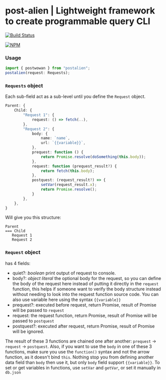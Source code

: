 # post-alien | Lightweight framework to create programmable query CLI

[![Build Status](https://app.travis-ci.com/haoadoresorange/postalien.svg?branch=main)](https://app.travis-ci.com/haoadoresorange/postalien)

[![NPM](https://nodei.co/npm/postalien.png?downloads=true&downloadRank=true&stars=true)](https://nodei.co/npm/postalien/)

### Usage

```typescript
import { postwowan } from "postalien";
postalien(request: Requests);
```

### `Requests` object

Each sub-field act as a sub-level until you define the `Request` object.

```typescript
Parent: {
    Child: {
        "Request 1": {
            request: () => fetch(..),
        },
        "Request 2": {
            body: {
                name: `name`,
                url: `{{variable}}`,
            },
            prequest: function () {
                return Promise.resolve(doSomething(this.body));
            },
            request: function (prequest_result?) {
                return fetch(this.body);
            },
            postquest: (request_result?) => {
                setVar(request_result.x);
                return Promise.resolve();
            }
        },
    },
}
```

Will give you this structure:

```
Parent
=== Child
   Request 1
   Request 2
```

### `Request` object

has 4 fields:

-   quiet?: _boolean_ print output of request to console.
-   body?: _object literal_ the optional body for the request, so you can define the body of the request here instead of putting it directly in the `request` function, this helps if someone want to verify the body structure instead without needing to look into the request function source code. You can also use variable here using the syntax `{{variable}}`
-   prequest?: executed before request, return Promise, result of Promise will be passed to `request`
-   request: the request function, return Promise, result of Promise will be passed to `postquest`
-   postquest?: executed after request, return Promise, result of Promise will be ignored.

The result of these 3 functions are chained one after another: `prequest` -> `request` -> `postquest`. Also, if you want to use the `body` in one of these 3 functions, make sure you use the `function()` syntax and not the arrow function, as it doesn't bind `this`. Nothing stop you from defining another data field than `body` then use it, but only `body` field support `{{variable}}`. To set or get variables in functions, use `setVar` and `getVar`, or set it manually in `db.json`
